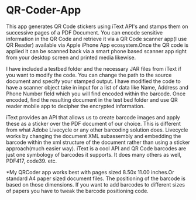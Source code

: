 # QR-Coder-App
This app generates QR Code stickers using iText API's and stamps them on successive pages of a PDF Document. You can encode sensitive information in the QR Code and retrieve it via a QR Code scanner app(I use QR Reader) available via Apple iPhone App ecosystem.Once the QR code is applied it can be scanned back via a smart phone based scanner app right from your desktop screen and printed media likewise. 

I have included a testbed folder and the necessary JAR files from iText if you want to modify the code.
You can change the path to the source document and specify your stamped output. 
I have modified the code to have a scanner object take in input for a list of data like Name, Address and Phone Number field which you will find encoded within the barcode. Once encoded, find the resulting document in the test bed folder and use QR reader mobile app to decipher the encrypted information.

iText provides an API that allows us to create barcode images and apply these as a sticker over the PDF document of our choice. This is different from what Adobe Livecycle or any other barcoding solution does. Livecycle works by changing the document XML subassembly and embedding the barcode within the xml structure of the document rather than using a sticker approach(much easier way). iText is a cool API and QR Code barcodes are just one symbology of barcodes it supports. It does many others as well, PDF417, code39. etc. 

*My QRCoder app works best with pages sized 8.50x 11.00 inches.Or standard A4 paper sized document files. The positioning of the barcode is based on those dimensions. If you want to add barcodes to different sizes of papers you have to tweak the barcode positioning code. 
